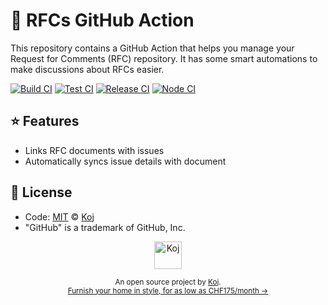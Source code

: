 # 💬 RFCs GitHub Action

This repository contains a GitHub Action that helps you manage your Request for Comments (RFC) repository. It has some smart automations to make discussions about RFCs easier.

[![Build CI](https://github.com/koj-co/rfcs-action/workflows/Build%20CI/badge.svg)](https://github.com/koj-co/rfcs-action/actions?query=workflow%3A%22Build+CI%22)
[![Test CI](https://github.com/koj-co/rfcs-action/workflows/Test%20CI/badge.svg)](https://github.com/koj-co/rfcs-action/actions?query=workflow%3A%22Test+CI%22)
[![Release CI](https://github.com/koj-co/rfcs-action/workflows/Release%20CI/badge.svg)](https://github.com/koj-co/rfcs-action/actions?query=workflow%3A%22Release+CI%22)
[![Node CI](https://github.com/koj-co/rfcs-action/workflows/Node%20CI/badge.svg)](https://github.com/koj-co/rfcs-action/actions?query=workflow%3A%22Node+CI%22)

## ⭐ Features

- Links RFC documents with issues
- Automatically syncs issue details with document

## 📄 License

- Code: [MIT](./LICENSE) © [Koj](https://koj.co)
- "GitHub" is a trademark of GitHub, Inc.

<p align="center">
  <a href="https://koj.co">
    <img width="44" alt="Koj" src="https://kojcdn.com/v1598284251/website-v2/koj-github-footer_m089ze.svg">
  </a>
</p>
<p align="center">
  <sub>An open source project by <a href="https://koj.co">Koj</a>. <br> <a href="https://koj.co">Furnish your home in style, for as low as CHF175/month →</a></sub>
</p>
